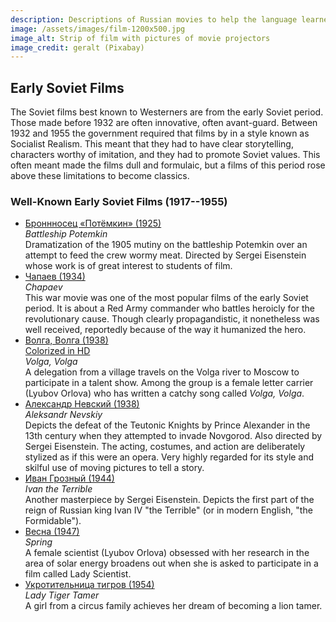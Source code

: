 ```yaml
---
description: Descriptions of Russian movies to help the language learner
image: /assets/images/film-1200x500.jpg
image_alt: Strip of film with pictures of movie projectors
image_credit: geralt (Pixabay)
---
```

## Early Soviet Films

<section>
<p>The Soviet films best known to Westerners are from the early Soviet period.
Those made before 1932 are often innovative, often avant-guard. Between 1932
and 1955 the government required that films by in a style known as Socialist
Realism. This meant that they had to have clear storytelling, characters worthy
of imitation, and they had to promote Soviet values.  This often meant made
the films dull and formulaic, but a films of this period rose above these
limitations to become classics.</p>
</section>

<!--
	== Missing ==
	Мать
	Человек с киноапаратом
	Mr Smith in the Land of the Bolsheviks
	Иван Грозный
	Aelita Queen of Mars
-->

<section>
<h3>Well-Known Early Soviet Films (1917--1955)</h3>
<ul>
<li><a href="https://www.youtube.com/watch?v=aiU8c1mjJSA">
	Броннносец «Потёмкин» (1925)</a>
	<br>
	<i>Battleship Potemkin</i>
	<br>
	Dramatization of the 1905 mutiny on the battleship Potemkin over an attempt to feed
	the crew wormy meat. Directed by Sergei Eisenstein whose work is of great interest
	to students of film. 
	</li>
<li><a href="https://www.youtube.com/watch?v=AmjJ7YaSpYc">
	Чапаев (1934)</a>
	<br>
	<i>Chapaev</i>
	<br>
	This war movie was one of the most popular films of the early Soviet period.
	It is about a Red Army commander who battles heroicly for the revolutionary cause.
	Though clearly propagandistic, it nonetheless was well received, reportedly because
	of the way it humanized the hero.
	</li>
<li><a href="https://www.youtube.com/watch?v=37VKMbMHjt0">
	Волга, Волга (1938)</a>
	<br>
	<a href="https://www.youtube.com/watch?v=lHjlL_0lpxo">Colorized in HD</a>
	<br>
	<i>Volga, Volga</i>
	<br>
	A delegation from a village travels on the Volga river to Moscow to participate in a talent show.
	Among the group is a female letter carrier (Lyubov Orlova) who has written a catchy song called
	<i>Volga, Volga</i>.
	</li>
<li><a href="https://www.youtube.com/watch?v=iRpO0vhG8f8">
	Александр Невский (1938)</a>
	<br>
	<i>Aleksandr Nevskiy</i>
	<br>
	Depicts the defeat of the Teutonic Knights by Prince Alexander in the 13th
	century when they attempted to invade Novgorod. Also directed by Sergei
	Eisenstein. The acting, costumes, and action are deliberately stylized
	as if this were an opera. Very highly regarded for its style and skilful
	use of moving pictures to tell a story.
</li>
<li><a href="https://www.youtube.com/watch?v=igq6Is867Rw">
	Иван Грозный (1944)</a>
	<br>
	<i>Ivan the Terrible</i>
	<br>
	Another masterpiece by Sergei Eisenstein. Depicts the first part of the reign
	of Russian king Ivan IV "the Terrible" (or in modern English, "the Formidable").
	</li>
<li><a href="https://www.youtube.com/watch?v=kuTP9NZuEDw">
	Весна (1947)</a>
	<br>
	<i>Spring</i>
	<br>
	A female scientist (Lyubov Orlova) obsessed with her research in the area of solar energy
	broadens out when she is asked to participate in a film called Lady Scientist.
	</li>
<li><a href="https://www.youtube.com/watch?v=28FMX-ZVYrI">
	Укротительница тигров (1954)</a>
	<br>
	<i>Lady Tiger Tamer</i>
	<br>
	A girl from a circus family achieves her dream of becoming a lion tamer.
	</li>
</ul>
</section>

